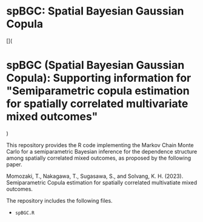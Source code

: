 # spBGC: Spatial Bayesian Gaussian Copula
[]( 
# spBGC (Spatial Bayesian Gaussian Copula): Supporting information for "Semiparametric copula estimation for spatially correlated multivariate mixed outcomes"
)

This repository provides the R code implementing the Markov Chain Monte Carlo for a semiparametric Bayesian inference for the dependence structure among spatially correlated mixed outcomes, as proposed by the following paper.

Momozaki, T., Nakagawa, T., Sugasawa, S., and Solvang, K. H. (2023). Semiparametric Copula estimation for spatially correlated multivatiate mixed outcomes. 

The repository includes the following files.
- `spBGC.R`
